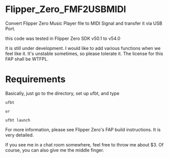 # Flipper_Zero_FMF2USBMIDI

Convert Flipper Zero Music Player file to MIDI Signal and transfer it via USB Port.

this code was tested in Flipper Zero SDK v50.1 to v54.0

It is still under development.
I would like to add various functions when we feel like it.
It's unstable sometimes, so please tolerate it.
The license for this FAP shall be WTFPL.


# Requirements
Basically, just go to the directory, set up ufbt, and type 

```
ufbt

or

ufbt launch

```

For more information, please see Flipper Zero's FAP build instructions.
It is very detailed.

If you see me in a chat room somewhere, feel free to throw me about $3.
Of course, you can also give me the middle finger.
